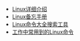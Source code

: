 * [Linux详细介绍](https://github.com/CyC2018/CS-Notes/blob/master/notes/Linux.md)
* [Linux备忘手册](https://mp.weixin.qq.com/s/EiubOvbvejD2dHvT-3SfHg)
* [Linux命令大全搜索工具](https://github.com/jaywcjlove/linux-command)
* [工作中常用到的Linux命令](https://mp.weixin.qq.com/s?__biz=MzI4Njg5MDA5NA==&mid=2247485440&idx=1&sn=85b40c173d66b62b3e870dd0e095c72c&chksm=ebd74901dca0c01727ed2cff30acc5d39948eda5bf4252f1d96526f951591f69edcfccbbad29&token=2078489135&lang=zh_CN###rd)
